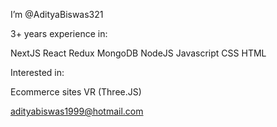 I’m @AdityaBiswas321

3+ years experience in:

NextJS
React
Redux
MongoDB
NodeJS
Javascript 
CSS
HTML

Interested in:

Ecommerce sites
VR (Three.JS)


adityabiswas1999@hotmail.com

<!---
AdityaBiswas321/AdityaBiswas321 is a ✨ special ✨ repository because its `README.md` (this file) appears on your GitHub profile.
You can click the Preview link to take a look at your changes.
--->
